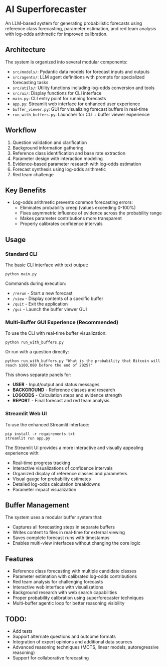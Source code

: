 # AI Superforecaster

An LLM-based system for generating probabilistic forecasts using reference class forecasting, parameter estimation, and red team analysis with log-odds arithmetic for improved calibration.

## Architecture

The system is organized into several modular components:

- `src/models/`: Pydantic data models for forecast inputs and outputs
- `src/agents/`: LLM agent definitions with prompts for specialized forecasting tasks
- `src/utils/`: Utility functions including log-odds conversion and tools
- `src/ui/`: Display functions for CLI interface
- `main.py`: CLI entry point for running forecasts
- `app.py`: Streamlit web interface for enhanced user experience
- `buffer_viewer.py`: GUI for visualizing forecast buffers in real-time
- `run_with_buffers.py`: Launcher for CLI + buffer viewer experience

## Workflow

1. Question validation and clarification
2. Background information gathering
3. Reference class identification and base rate extraction
4. Parameter design with interaction modeling
5. Evidence-based parameter research with log-odds estimation
6. Forecast synthesis using log-odds arithmetic
7. Red team challenge

## Key Benefits

- Log-odds arithmetic prevents common forecasting errors:
  - Eliminates probability creep (values exceeding 0-100%)
  - Fixes asymmetric influence of evidence across the probability range
  - Makes parameter contributions more transparent
  - Properly calibrates confidence intervals

## Usage

### Standard CLI

The basic CLI interface with text output:

```
python main.py
```

Commands during execution:
- `/rerun` - Start a new forecast
- `/view` - Display contents of a specific buffer
- `/quit` - Exit the application
- `/gui` - Launch the buffer viewer GUI

### Multi-Buffer GUI Experience (Recommended)

To use the CLI with real-time buffer visualization:

```
python run_with_buffers.py
```

Or run with a question directly:

```
python run_with_buffers.py "What is the probability that Bitcoin will reach $100,000 before the end of 2025?"
```

This shows separate panels for:
- **USER** - Input/output and status messages
- **BACKGROUND** - Reference classes and research
- **LOGODDS** - Calculation steps and evidence strength
- **REPORT** - Final forecast and red team analysis

### Streamlit Web UI

To use the enhanced Streamlit interface:

```
pip install -r requirements.txt
streamlit run app.py
```

The Streamlit UI provides a more interactive and visually appealing experience with:
- Real-time progress tracking
- Interactive visualizations of confidence intervals
- Organized display of reference classes and parameters
- Visual gauge for probability estimates
- Detailed log-odds calculation breakdowns
- Parameter impact visualization

## Buffer Management

The system uses a modular buffer system that:
- Captures all forecasting steps in separate buffers
- Writes content to files in real-time for external viewing
- Saves complete forecast runs with timestamps
- Enables multi-view interfaces without changing the core logic

## Features

- Reference class forecasting with multiple candidate classes
- Parameter estimation with calibrated log-odds contributions
- Red team analysis for challenging forecasts
- Interactive web interface with visualizations
- Background research with web search capabilities
- Proper probability calibration using superforecaster techniques
- Multi-buffer agentic loop for better reasoning visibility

## TODO:

- Add tests
- Support alternate questions and outcome formats
- Integration of expert opinions and additional data sources
- Advanced reasoning techniques (MCTS, linear models, autoregressive reasoning)
- Support for collaborative forecasting